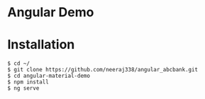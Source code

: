 Angular Demo
=============


# Installation

	$ cd ~/
	$ git clone https://github.com/neeraj338/angular_abcbank.git
    $ cd angular-material-demo
    $ npm install
    $ ng serve

